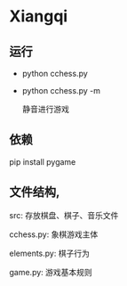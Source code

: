 # Xiangqi

## 运行

- python cchess.py

- python cchess.py -m

  静音进行游戏

## 依赖

pip install pygame

## 文件结构,

src: 存放棋盘、棋子、音乐文件

cchess.py: 象棋游戏主体

elements.py: 棋子行为

game.py: 游戏基本规则